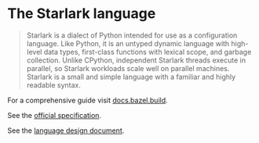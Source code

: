 # The Starlark language

>Starlark is a dialect of Python intended for use as a configuration language. Like Python, it is an untyped dynamic language with high-level data types, first-class functions with lexical scope, and garbage collection. Unlike CPython, independent Starlark threads execute in parallel, so Starlark workloads scale well on parallel machines. Starlark is a small and simple language with a familiar and highly readable syntax.

For a comprehensive guide visit [docs.bazel.build](https://docs.bazel.build/versions/main/skylark/language.html).

See the [official specification](https://github.com/bazelbuild/starlark/blob/master/spec.md).

See the [language design document](https://github.com/bazelbuild/starlark/blob/master/design.md).

<!-- TODO: generate here from https://github.com/bazelbuild/bazel/blob/2c13ea7eb3de2a6c095821faabf9c0a499fb2061/src/main/java/net/starlark/java/eval/StarlarkList.java#L60 -->
